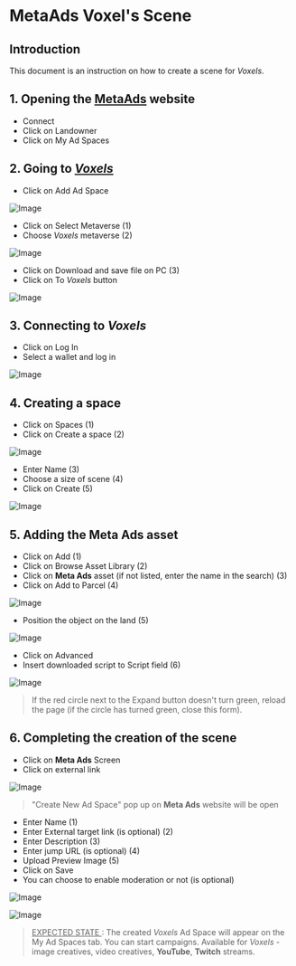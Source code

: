 # MetaAds Voxel's Scene

## Introduction

This document is an instruction on how to create a scene for *Voxels*.

## 1. Opening the [**MetaAds**](https://metaads.team/main/) website

* Connect
* Click on Landowner
* Click on My Ad Spaces

## 2. Going to [*Voxels*](https://www.voxels.com/?ref=)

* Click on Add Ad Space

![Image](./media/14.png)

* Click on Select Metaverse (1)
* Choose *Voxels* metaverse (2)

![Image](./media/12.png)

* Click on Download and save file on PC (3)
* Click on To *Voxels* button

![Image](./media/13.png)

## 3. Connecting to *Voxels*

* Click on Log In
* Select a wallet and log in

![Image](./media/2.png)

## 4. Creating a space

* Click on Spaces (1)
* Click on Create a space (2)

![Image](./media/3.png)

* Enter Name (3)
* Choose a size of scene (4)
* Click on Create (5) 

![Image](./media/4.png) 

## 5. Adding the **Meta Ads** asset

* Click on Add (1)
* Click on Browse Asset Library (2)
* Click on **Meta Ads** asset (if not listed, enter the name in the search) (3)
* Click on Add to Parcel (4)

![Image](./media/6.png)

* Position the object on the land (5)

![Image](./media/7.png) 

* Click on Advanced 
* Insert downloaded script to Script field (6)


![Image](./media/8.png)

> If the red circle next to the Expand button doesn't turn green, reload the page (if the circle has turned green, close this form).

## 6. Completing the creation of the scene

* Click on **Meta Ads** Screen
* Click on external link

![Image](./media/9.png)

> "Create New Ad Space" pop up on **Meta Ads** website will be open

* Enter Name (1)
* Enter External target link (is optional) (2)
* Enter Description (3)
* Enter jump URL (is optional) (4)
* Upload Preview Image (5)
* Click on Save
* You can choose to enable moderation or not (is optional)

![Image](./media/10.png)

![Image](./media/11.png)

> <u> EXPECTED STATE </u>: The created *Voxels* Ad Space  will appear on the My Ad Spaces tab. You can start campaigns. Available for *Voxels* - image creatives, video creatives, **YouTube**, **Twitch** streams.


